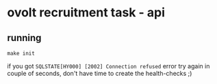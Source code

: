 # ovolt recruitment task - api
## running

```shell
make init
```
if you got `SQLSTATE[HY000] [2002] Connection refused` error try again in couple of seconds, don't have time to create the health-checks ;)
